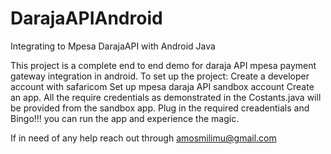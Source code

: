 # DarajaAPIAndroid
Integrating to Mpesa DarajaAPI with Android Java

This project is a complete end to end demo for daraja API mpesa payment gateway integration in android.
To set up the project:
  Create a developer account with safaricom
  Set up mpesa daraja API sandbox account
  Create an app. All the require credentials as demonstrated in the Costants.java will be provided from the sandbox app.
  Plug in the required creadentials and Bingo!!! you can run the app and experience the magic.
  
If in need of any help reach out through amosmilimu@gmail.com
